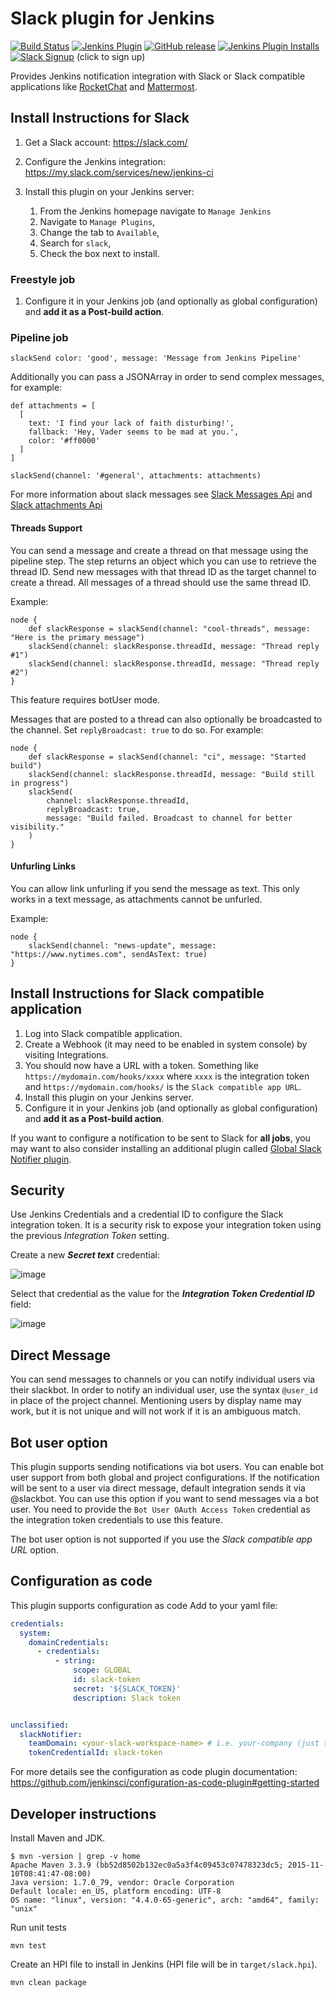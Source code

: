 # Slack plugin for Jenkins

[![Build Status][jenkins-status]][jenkins-builds]
[![Jenkins Plugin][plugin-version-badge]][plugin]
[![GitHub release][github-release-badge]][github-release]
[![Jenkins Plugin Installs][plugin-install-badge]][plugin]
[![Slack Signup][slack-badge]][slack-signup] (click to sign up)

Provides Jenkins notification integration with Slack or Slack compatible
applications like [RocketChat][rocketchat] and [Mattermost][mattermost].

## Install Instructions for Slack

1. Get a Slack account: https://slack.com/
1. Configure the Jenkins integration: https://my.slack.com/services/new/jenkins-ci
1. Install this plugin on your Jenkins server:

    1. From the Jenkins homepage navigate to `Manage Jenkins`
    1. Navigate to `Manage Plugins`,
    1. Change the tab to `Available`,
    1. Search for `slack`,
    1. Check the box next to install.

### Freestyle job
1. Configure it in your Jenkins job (and optionally as global configuration) and
   **add it as a Post-build action**.
   
### Pipeline job

```
slackSend color: 'good', message: 'Message from Jenkins Pipeline'
```

Additionally you can pass a JSONArray in order to send complex
messages, for example:

```
def attachments = [
  [
    text: 'I find your lack of faith disturbing!',
    fallback: 'Hey, Vader seems to be mad at you.',
    color: '#ff0000'
  ]
]

slackSend(channel: '#general', attachments: attachments)
```
For more information about slack messages see [Slack Messages Api](https://api.slack.com/docs/messages)
and [Slack attachments Api](https://api.slack.com/docs/message-attachments)

#### Threads Support

You can send a message and create a thread on that message using the pipeline step.
The step returns an object which you can use to retrieve the thread ID. Send new messages with that thread ID as the
target channel to create a thread. All messages of a thread should use the same thread ID.

Example:
```
node {
    def slackResponse = slackSend(channel: "cool-threads", message: "Here is the primary message")
    slackSend(channel: slackResponse.threadId, message: "Thread reply #1")
    slackSend(channel: slackResponse.threadId, message: "Thread reply #2")
}
```

This feature requires botUser mode.

Messages that are posted to a thread can also optionally be broadcasted to the
channel. Set `replyBroadcast: true` to do so. For example:

```
node {
    def slackResponse = slackSend(channel: "ci", message: "Started build")
    slackSend(channel: slackResponse.threadId, message: "Build still in progress")
    slackSend(
        channel: slackResponse.threadId,
        replyBroadcast: true,
        message: "Build failed. Broadcast to channel for better visibility."
    )
}
```

#### Unfurling Links

You can allow link unfurling if you send the message as text. This only works in a text message, as attachments cannot be unfurled.

Example:

```
node {
    slackSend(channel: "news-update", message: "https://www.nytimes.com", sendAsText: true)
}
```

## Install Instructions for Slack compatible application

1. Log into Slack compatible application.
2. Create a Webhook (it may need to be enabled in system console) by visiting
   Integrations.
3. You should now have a URL with a token.  Something like
   `https://mydomain.com/hooks/xxxx` where `xxxx` is the integration token and
   `https://mydomain.com/hooks/` is the `Slack compatible app URL`.
4. Install this plugin on your Jenkins server.
5. Configure it in your Jenkins job (and optionally as global configuration) and
   **add it as a Post-build action**.

If you want to configure a notification to be sent to Slack for **all jobs**, you may want to also consider installing an additional plugin called [Global Slack Notifier plugin](https://github.com/jenkinsci/global-slack-notifier-plugin).

## Security

Use Jenkins Credentials and a credential ID to configure the Slack integration
token. It is a security risk to expose your integration token using the previous
*Integration Token* setting.

Create a new ***Secret text*** credential:

![image][img-secret-text]


Select that credential as the value for the ***Integration Token Credential
ID*** field:

![image][img-token-credential]

## Direct Message

You can send messages to channels or you can notify individual users via their
slackbot.  In order to notify an individual user, use the syntax `@user_id` in
place of the project channel.  Mentioning users by display name may work, but it
is not unique and will not work if it is an ambiguous match.    

## Bot user option

This plugin supports sending notifications via bot users. You can enable bot
user support from both global and project configurations. If the notification
will be sent to a user via direct message, default integration sends it via
@slackbot. You can use this option if you want to send messages via a bot user.
You need to provide the `Bot User OAuth Access Token` credential as the
integration token credentials to use this feature.

The bot user option is not supported if you use the *Slack compatible app URL*
option.

## Configuration as code

This plugin supports configuration as code
Add to your yaml file:
```yaml
credentials:
  system:
    domainCredentials:
      - credentials:
          - string:
              scope: GLOBAL
              id: slack-token
              secret: '${SLACK_TOKEN}'
              description: Slack token


unclassified:
  slackNotifier:
    teamDomain: <your-slack-workspace-name> # i.e. your-company (just the workspace name not the full url)
    tokenCredentialId: slack-token
```

For more details see the configuration as code plugin documentation:
https://github.com/jenkinsci/configuration-as-code-plugin#getting-started

## Developer instructions

Install Maven and JDK.

```
$ mvn -version | grep -v home
Apache Maven 3.3.9 (bb52d8502b132ec0a5a3f4c09453c07478323dc5; 2015-11-10T08:41:47-08:00)
Java version: 1.7.0_79, vendor: Oracle Corporation
Default locale: en_US, platform encoding: UTF-8
OS name: "linux", version: "4.4.0-65-generic", arch: "amd64", family: "unix"
```

Run unit tests

    mvn test

Create an HPI file to install in Jenkins (HPI file will be in
`target/slack.hpi`).

    mvn clean package

[jenkins-builds]: https://ci.jenkins.io/job/Plugins/job/slack-plugin/job/master/
[jenkins-status]: https://ci.jenkins.io/buildStatus/icon?job=Plugins/slack-plugin/master
[slack-badge]: https://jenkins-slack-testing-signup.herokuapp.com/badge.svg
[slack-signup]: https://jenkins-slack-testing-signup.herokuapp.com/
[plugin-version-badge]: https://img.shields.io/jenkins/plugin/v/slack.svg
[plugin-install-badge]: https://img.shields.io/jenkins/plugin/i/slack.svg?color=blue
[plugin]: https://plugins.jenkins.io/slack
[github-release-badge]: https://img.shields.io/github/release/jenkinsci/slack-plugin.svg?label=release
[github-release]: https://github.com/jenkinsci/slack-plugin/releases/latest
[rocketchat]: https://rocket.chat/
[mattermost]: https://about.mattermost.com/
[img-secret-text]: https://cloud.githubusercontent.com/assets/983526/17971588/6c26dfa0-6aa9-11e6-808c-3e139446e013.png
[img-token-credential]: https://cloud.githubusercontent.com/assets/983526/17971458/ec296bf6-6aa8-11e6-8d19-06d9f1c9d611.png

